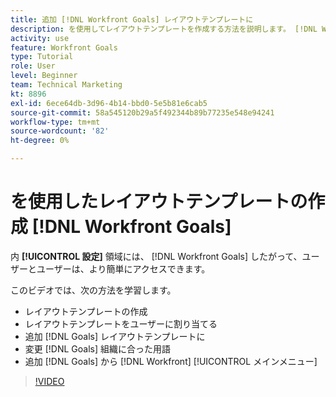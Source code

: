 ```yaml
---
title: 追加 [!DNL Workfront Goals] レイアウトテンプレートに
description: を使用してレイアウトテンプレートを作成する方法を説明します。 [!DNL Workfront Goals], assign the layout template to users, and change [!DNL Goals] 用語を組織に合わせて使用します。
activity: use
feature: Workfront Goals
type: Tutorial
role: User
level: Beginner
team: Technical Marketing
kt: 8896
exl-id: 6ece64db-3d96-4b14-bbd0-5e5b81e6cab5
source-git-commit: 58a545120b29a5f492344b89b77235e548e94241
workflow-type: tm+mt
source-wordcount: '82'
ht-degree: 0%

---
```


# を使用したレイアウトテンプレートの作成 [!DNL Workfront Goals]

内 **[!UICONTROL 設定]** 領域には、 [!DNL Workfront Goals] したがって、ユーザーとユーザーは、より簡単にアクセスできます。

このビデオでは、次の方法を学習します。

* レイアウトテンプレートの作成
* レイアウトテンプレートをユーザーに割り当てる
* 追加 [!DNL Goals] レイアウトテンプレートに
* 変更 [!DNL Goals] 組織に合った用語
* 追加 [!DNL Goals] から [!DNL Workfront] [!UICONTROL メインメニュー]

>[!VIDEO](https://video.tv.adobe.com/v/335190/?quality=12)

<!--
Learn more graphic
-->
